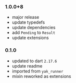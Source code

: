 ### 1.0.0+8
- major release
- update typedefs
- update dependencies
- add `Pending` to `Result`
- update extensions

### 0.1.0
- updated to dart `2.17.6`
- update readme
- imported from `yak_runner`
- mixin reworked as extensions